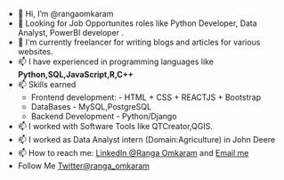 - 👋 Hi, I’m @rangaomkaram
-  👀 Looking for Job Opportunites roles like Python Developer, Data Analyst, PowerBI developer .        
- 👀 I'm currently freelancer for writing  blogs and articles for various websites. 
- 📫 I have experienced in programming languages like <b>Python,SQL,JavaScript,R,C++</b>
- 📫 Skills earned 
       <ul>
       <li>Frontend development: - HTML + CSS + REACTJS + Bootstrap </li>
       <li> DataBases             - MySQL,PostgreSQL </li>
       <li> Backend Development   - Python/Django </li>
        </ul>
- 📫 I worked with Software Tools like QTCreator,QGIS.
- 📫 I worked as Data Analyst intern (Domain:Agriculture) in John Deere
- 📫 How to reach me: [LinkedIn @Ranga Omkaram](https://www.linkedin.com/in/rangaomkaram/) and  [Email me](omkaram.ranga@gmail.com)
- Follow Me [Twitter@ranga_omkaram](https://twitter.com/ranga_omkaram)


 
<!---
rangaomkaram/rangaomkaram is a ✨ special ✨ repository because its `README.md` (this file) appears on your GitHub profile.
You can click the Preview link to take a look at your changes.
--->
